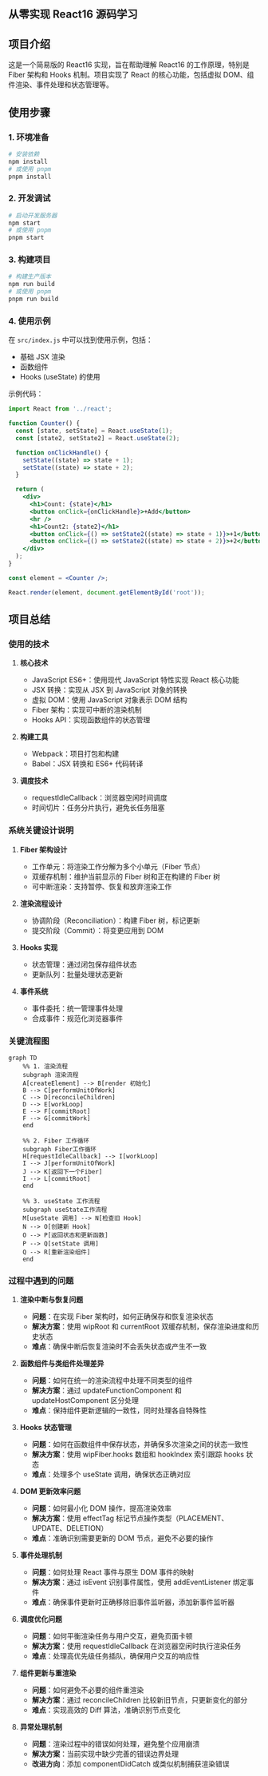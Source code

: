 ## 从零实现 React16 源码学习

## 项目介绍

这是一个简易版的 React16 实现，旨在帮助理解 React16 的工作原理，特别是 Fiber 架构和 Hooks 机制。项目实现了 React 的核心功能，包括虚拟 DOM、组件渲染、事件处理和状态管理等。

## 使用步骤

### 1. 环境准备

```bash
# 安装依赖
npm install
# 或使用 pnpm
pnpm install
```

### 2. 开发调试

```bash
# 启动开发服务器
npm start
# 或使用 pnpm
pnpm start
```

### 3. 构建项目

```bash
# 构建生产版本
npm run build
# 或使用 pnpm
pnpm run build
```

### 4. 使用示例

在 `src/index.js` 中可以找到使用示例，包括：

- 基础 JSX 渲染
- 函数组件
- Hooks (useState) 的使用

示例代码：

```jsx
import React from '../react';

function Counter() {
  const [state, setState] = React.useState(1);
  const [state2, setState2] = React.useState(2);

  function onClickHandle() {
    setState((state) => state + 1);
    setState((state) => state + 2);
  }

  return (
    <div>
      <h1>Count: {state}</h1>
      <button onClick={onClickHandle}>+Add</button>
      <hr />
      <h1>Count2: {state2}</h1>
      <button onClick={() => setState2((state) => state + 1)}>+1</button>
      <button onClick={() => setState2((state) => state + 2)}>+2</button>
    </div>
  );
}

const element = <Counter />;

React.render(element, document.getElementById('root'));
```

## 项目总结

### 使用的技术

1. **核心技术**

   - JavaScript ES6+：使用现代 JavaScript 特性实现 React 核心功能
   - JSX 转换：实现从 JSX 到 JavaScript 对象的转换
   - 虚拟 DOM：使用 JavaScript 对象表示 DOM 结构
   - Fiber 架构：实现可中断的渲染机制
   - Hooks API：实现函数组件的状态管理

2. **构建工具**

   - Webpack：项目打包和构建
   - Babel：JSX 转换和 ES6+ 代码转译

3. **调度技术**
   - requestIdleCallback：浏览器空闲时间调度
   - 时间切片：任务分片执行，避免长任务阻塞

### 系统关键设计说明

1. **Fiber 架构设计**

   - 工作单元：将渲染工作分解为多个小单元（Fiber 节点）
   - 双缓存机制：维护当前显示的 Fiber 树和正在构建的 Fiber 树
   - 可中断渲染：支持暂停、恢复和放弃渲染工作

2. **渲染流程设计**

   - 协调阶段（Reconciliation）：构建 Fiber 树，标记更新
   - 提交阶段（Commit）：将变更应用到 DOM

3. **Hooks 实现**

   - 状态管理：通过闭包保存组件状态
   - 更新队列：批量处理状态更新

4. **事件系统**
   - 事件委托：统一管理事件处理
   - 合成事件：规范化浏览器事件

### 关键流程图

```mermaid
graph TD
    %% 1. 渲染流程
    subgraph 渲染流程
    A[createElement] --> B[render 初始化]
    B --> C[performUnitOfWork]
    C --> D[reconcileChildren]
    D --> E[workLoop]
    E --> F[commitRoot]
    F --> G[commitWork]
    end

    %% 2. Fiber 工作循环
    subgraph Fiber工作循环
    H[requestIdleCallback] --> I[workLoop]
    I --> J[performUnitOfWork]
    J --> K[返回下一个Fiber]
    I --> L[commitRoot]
    end

    %% 3. useState 工作流程
    subgraph useState工作流程
    M[useState 调用] --> N[检查旧 Hook]
    N --> O[创建新 Hook]
    O --> P[返回状态和更新函数]
    P --> Q[setState 调用]
    Q --> R[重新渲染组件]
    end
```

### 过程中遇到的问题

1. **渲染中断与恢复问题**

   - **问题**：在实现 Fiber 架构时，如何正确保存和恢复渲染状态
   - **解决方案**：使用 wipRoot 和 currentRoot 双缓存机制，保存渲染进度和历史状态
   - **难点**：确保中断后恢复渲染时不会丢失状态或产生不一致

2. **函数组件与类组件处理差异**

   - **问题**：如何在统一的渲染流程中处理不同类型的组件
   - **解决方案**：通过 updateFunctionComponent 和 updateHostComponent 区分处理
   - **难点**：保持组件更新逻辑的一致性，同时处理各自特殊性

3. **Hooks 状态管理**

   - **问题**：如何在函数组件中保存状态，并确保多次渲染之间的状态一致性
   - **解决方案**：使用 wipFiber.hooks 数组和 hookIndex 索引跟踪 hooks 状态
   - **难点**：处理多个 useState 调用，确保状态正确对应

4. **DOM 更新效率问题**

   - **问题**：如何最小化 DOM 操作，提高渲染效率
   - **解决方案**：使用 effectTag 标记节点操作类型（PLACEMENT、UPDATE、DELETION）
   - **难点**：准确识别需要更新的 DOM 节点，避免不必要的操作

5. **事件处理机制**

   - **问题**：如何处理 React 事件与原生 DOM 事件的映射
   - **解决方案**：通过 isEvent 识别事件属性，使用 addEventListener 绑定事件
   - **难点**：确保事件更新时正确移除旧事件监听器，添加新事件监听器

6. **调度优化问题**

   - **问题**：如何平衡渲染任务与用户交互，避免页面卡顿
   - **解决方案**：使用 requestIdleCallback 在浏览器空闲时执行渲染任务
   - **难点**：处理高优先级任务插队，确保用户交互的响应性

7. **组件更新与重渲染**

   - **问题**：如何避免不必要的组件重渲染
   - **解决方案**：通过 reconcileChildren 比较新旧节点，只更新变化的部分
   - **难点**：实现高效的 Diff 算法，准确识别节点变化

8. **异常处理机制**
   - **问题**：渲染过程中的错误如何处理，避免整个应用崩溃
   - **解决方案**：当前实现中缺少完善的错误边界处理
   - **改进方向**：添加 componentDidCatch 或类似机制捕获渲染错误

